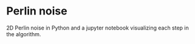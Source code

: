# Perlin noise
2D Perlin noise in Python and a jupyter notebook visualizing each step in the algorithm.
